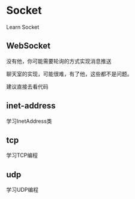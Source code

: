 # Socket

Learn Socket

## WebSocket

没有他，你可能需要轮询的方式实现消息推送

聊天室的实现，可能很难，有了他，这些都不是问题。

建议直接去看代码

## inet-address

学习InetAddress类

## tcp

学习TCP编程

## udp

学习UDP编程